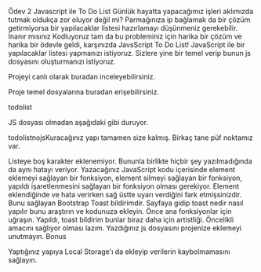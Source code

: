 Ödev 2
Javascript ile To Do List
Günlük hayatta yapacağımız işleri aklımızda tutmak oldukça zor oluyor değil mi? Parmağınıza ip bağlamak da bir çözüm getirmiyorsa bir yapılacaklar listesi hazırlamayı düşünmeniz gerekebilir. İnanır mısınız Kodluyoruz tam da bu probleminiz için harika bir çözüm ve harika bir ödevle geldi, karşınızda JavsScript To Do List! JavaScript ile bir yapılacaklar listesi yapmanızı istiyoruz. Sizlere yine bir temel verip bunun js dosyasını oluşturmanızı istiyoruz.

Projeyi canlı olarak buradan inceleyebilirsiniz.

Proje temel dosyalarına buradan erişebilirsiniz.

todolist

JS dosyası olmadan aşağıdaki gibi duruyor.

todolistnojsKuracağınız yapı tamamen size kalmış. Birkaç tane püf noktamız var.

Listeye boş karakter eklenemiyor. Bununla birlikte hiçbir şey yazılmadığında da aynı hatayı veriyor.
Yazacağınız JavaScript kodu içerisinde element eklemeyi sağlayan bir fonksiyon, element silmeyi sağlayan bir fonksiyon, yapıldı işaretlenmesini sağlayan bir fonksiyon olması gerekiyor.
Element eklendiğinde ve hata verirken sağ üstte uyarı verdiğini fark etmişsinizdir. Bunu sağlayan Bootstrap Toast bildirimdir. Sayfaya gidip toast nedir nasıl yapılır bunu araştırın ve kodunuza ekleyin.
Önce ana fonksiyonlar için uğraşın. Yapıldı, toast bildirim bunlar biraz daha için artistliği. Öncelikli amacını sağlıyor olması lazım.
Yazdığınız js dosyasını projenize eklemeyi unutmayın.
Bonus

Yaptığınız yapıya Local Storage'ı da ekleyip verilerin kaybolmamasını sağlayın.

